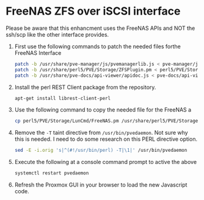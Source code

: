 # FreeNAS ZFS over iSCSI interface

Please be aware that this enhancment uses the FreeNAS APIs and NOT the ssh/scp like the other interface provides.

1. First use the following commands to patch the needed files forthe FreeNAS Interface
    ```bash
    patch -b /usr/share/pve-manager/js/pvemanagerlib.js < pve-manager/js/pvemanagerlib.js.patch
    patch -b /usr/share/perl5/PVE/Storage/ZFSPlugin.pm < perl5/PVE/Storage/ZFSPlugin.pm.patch
    patch -b /usr/share/pve-docs/api-viewer/apidoc.js < pve-docs/api-viewer/apidoc.js.patch
    ```

1. Install the perl REST Client package from the repository.
    ```bash
    apt-get install librest-client-perl
    ```

1. Use the following command to copy the needed file for the FreeNAS a
    ```bash
    cp perl5/PVE/Storage/LunCmd/FreeNAS.pm /usr/share/perl5/PVE/Storage/LunCmd/FreeNAS.pm
    ```

1. Remove the `-T` taint directive from `/usr/bin/pvedaemon`. Not sure why this is needed. I need to do some research on this PERL directive option.
    ```bash
    sed -E -i.orig 's|^(#!/usr/bin/perl) -T|\1|' /usr/bin/pvedaemon
    ```

1. Execute the following at a console command prompt to active the above
    ```bash
    systemctl restart pvedaemon
    ```

1. Refresh the Proxmox GUI in your browser to load the new Javascript code. 
